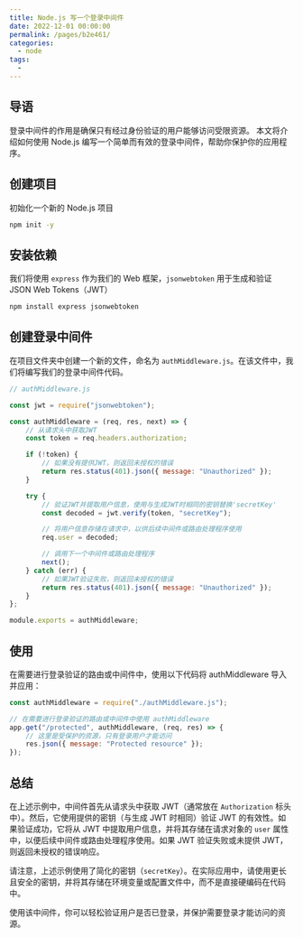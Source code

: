 ```yaml
---
title: Node.js 写一个登录中间件
date: 2022-12-01 00:00:00
permalink: /pages/b2e461/
categories: 
  - node
tags: 
  - 
---
```


## 导语

登录中间件的作用是确保只有经过身份验证的用户能够访问受限资源。
本文将介绍如何使用 Node.js 编写一个简单而有效的登录中间件，帮助你保护你的应用程序。

<!-- more -->

## 创建项目

初始化一个新的 Node.js 项目

```bash
npm init -y
```

## 安装依赖

我们将使用 `express` 作为我们的 Web 框架，`jsonwebtoken` 用于生成和验证 JSON Web Tokens（JWT）

```bash
npm install express jsonwebtoken
```

## 创建登录中间件

在项目文件夹中创建一个新的文件，命名为 `authMiddleware.js`。在该文件中，我们将编写我们的登录中间件代码。

```js
// authMiddleware.js

const jwt = require("jsonwebtoken");

const authMiddleware = (req, res, next) => {
	// 从请求头中获取JWT
	const token = req.headers.authorization;

	if (!token) {
		// 如果没有提供JWT，则返回未授权的错误
		return res.status(401).json({ message: "Unauthorized" });
	}

	try {
		// 验证JWT并提取用户信息，使用与生成JWT时相同的密钥替换'secretKey'
		const decoded = jwt.verify(token, "secretKey");

		// 将用户信息存储在请求中，以供后续中间件或路由处理程序使用
		req.user = decoded;

		// 调用下一个中间件或路由处理程序
		next();
	} catch (err) {
		// 如果JWT验证失败，则返回未授权的错误
		return res.status(401).json({ message: "Unauthorized" });
	}
};

module.exports = authMiddleware;
```

## 使用

在需要进行登录验证的路由或中间件中，使用以下代码将 authMiddleware 导入并应用：

```js
const authMiddleware = require("./authMiddleware.js");

// 在需要进行登录验证的路由或中间件中使用 authMiddleware
app.get("/protected", authMiddleware, (req, res) => {
	// 这里是受保护的资源，只有登录用户才能访问
	res.json({ message: "Protected resource" });
});
```

## 总结

在上述示例中，中间件首先从请求头中获取 JWT（通常放在 `Authorization` 标头中）。然后，它使用提供的密钥（与生成 JWT 时相同）验证 JWT 的有效性。如果验证成功，它将从 JWT 中提取用户信息，并将其存储在请求对象的 `user` 属性中，以便后续中间件或路由处理程序使用。如果 JWT 验证失败或未提供 JWT，则返回未授权的错误响应。

请注意，上述示例使用了简化的密钥（`secretKey`）。在实际应用中，请使用更长且安全的密钥，并将其存储在环境变量或配置文件中，而不是直接硬编码在代码中。

使用该中间件，你可以轻松验证用户是否已登录，并保护需要登录才能访问的资源。
